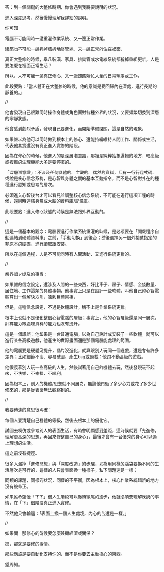 
答：到一個關鍵的大整修時期，你會遇到我將要說明的狀況。

進入深度思考，然後慢慢理解我詳細的說明。

你可知：

電腦不可能同時一邊重灌作業系統、又一邊正常作業。

建築也不可能一邊拆掉牆拆地修管線、又一邊正常的住在裡面。

真正大整修的時候，舉凡裝潢、家具、排糞管或水電線系統都拆掉重組更新，人是要怎麼在裡面正常生活？

所以，人不可能一邊真正修心、又一邊照舊繁忙大量的日常瑣事或工作。

此段要點：「當人體正在大整修的時候，他的意識是要回歸內在深處，進行長期的靜養的。」

//

他會發現自己很難同時操作身體或角色面對各種外界的狀況，又要頻繁切換到深層的寧靜狀態。

他會感到劇烈矛盾，發現自己要進化，而開始準備閉關，這是自然的現象。

如果誰以為他可以同時做到根本上的修心、還能持續維持人間工作、關係或生活，代表他其實還沒有真正進入實修的階段。

因為在修心的時候，他進入的是深層潛意識，那裡是純粹抽象邏輯的地方，較高級或複雜的生理機能大多是要停擺的。

「深層潛意識」：不涉及任何具體的、主觀的、偶然的資料，只有一行行程式碼、或說是核心信念系統，是心智與身體之間的基本互動指令，而不是心智對外在的種種進行認知或思考的層次。

必須進入心智後台才可以看見並調整核心信念系統，不可能在進行這項工程的時候，還同時連結身體或大腦的資料庫/記憶庫。

此段要點：進入修心狀態的時候是無法跟外界互動的。

//

這是一個基本的觀念：電腦要進行作業系統重灌的時候，是必須要在「開機程序自動連結到硬體資料庫」之前，「手動切換」到後台；然後選擇另一個外接或指定的非原本的硬碟，進行讀取跟安裝。

所以在這個過程，人是不可能同時有人間活動、又進行系統更新的。

//

業界很少提及的事情：

如果誰的信念設定，還涉及人間的一些東西，好比車子、房子、情感、金錢數量、居住地、工作這類的具體事物，他事實上只是在設計一些軟體，叫他自己的心智電腦算出一個解決方法，達到目標實相。

但是，這種信念設定，不過是軟體設計，稱不上是作業系統更新。

根本上也就不是優化整個心智電腦的層級；事實上，他的心智層級還是同一層次，計算能力跟處理資料的能力也沒有提升。

這是一個謬誤：他如果是一台普通電腦，以為自己設計或安裝了一些軟體，就可以進行某些高級遊戲，他產生的實際畫面還是那個電腦能處理的範圍。

他的電腦要是硬體沒提升，晶片沒進化，就算跟別人玩同一個遊戲，還是會有許多差異；比如細節不高、容易破圖、產生bug或過載：他跑不動高級的遊戲。

他很羨慕別人玩一些高級的人生，然後試著用自己的機體去玩，然後發現玩不起來，不快樂、不幸福、不順利。

因為根本上，別人的機體/思想就不同層次，無論他們砸了多少心力或花了多少世修來的，那是從表面無法觀察到的。

//

我要傳達的意思很明確：

每個人要清楚自己機體的等級，然後去根本上的優化它。

試圖去模仿或參考別人的表面生活，有時會明顯感到差距，這時候就要「先進修，理解更高深的思想，再回來修整自己的身心」，最後才會有一台優秀的身心可以過上理想的生活。

這之前沒有捷徑。

很多人漏掉「進修思想」與「深度改造」的步驟，以為用同樣的腦袋要換不同的生活層次是可行的，這樣的人只會表面換一種樣子，私下問題還是一樣；

同類的課題，同樣的狀況，同樣的不平衡，因為根本上，核心作業系統錯誤的地方沒有被修正。

如果誰希望他「下下」個人生階段可以徹頭徹尾的進步，他就必須要理解我說的事情，在「下」個階段真正進入實修。

不然他只會輪迴：「表面上換一個人生處境，內心的苦還是一樣。」

//

如果問：那修心的時候要怎麼兼顧經濟或關係？

摁，那就是要修的事情。

那些應該是要自動化支持你的，而不是你要去主動操心的東西。

望周知。